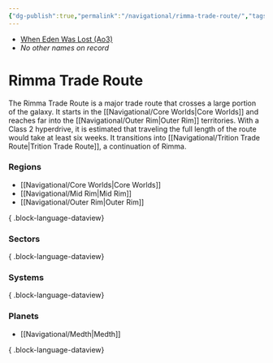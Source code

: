 ```yaml
---
{"dg-publish":true,"permalink":"/navigational/rimma-trade-route/","tags":["map","midrim","hyperlane","core","colonies","innerrim","expansion","outerrim"]}
---
```


- [When Eden Was Lost (Ao3)](https://archiveofourown.org/works/19334440/chapters/45992584)
- *No other names on record*
# Rimma Trade Route

The Rimma Trade Route is a major trade route that crosses a large portion of the galaxy. It starts in the [[Navigational/Core Worlds\|Core Worlds]] and reaches far into the [[Navigational/Outer Rim\|Outer Rim]] territories. With a Class 2 hyperdrive, it is estimated that traveling the full length of the route would take at least six weeks. It transitions into [[Navigational/Trition Trade Route\|Trition Trade Route]], a continuation of Rimma. 

### Regions
- [[Navigational/Core Worlds\|Core Worlds]]
- [[Navigational/Mid Rim\|Mid Rim]]
- [[Navigational/Outer Rim\|Outer Rim]]

{ .block-language-dataview}
### Sectors

{ .block-language-dataview}
### Systems

{ .block-language-dataview}
### Planets
- [[Navigational/Medth\|Medth]]

{ .block-language-dataview}
